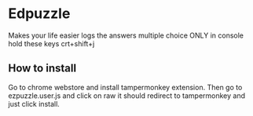 # Edpuzzle
Makes your life easier logs the answers multiple choice ONLY in console hold these keys crt+shift+j 
## How to install
Go to chrome webstore and install tampermonkey extension. 
Then go to ezpuzzle.user.js and click on raw it should redirect to tampermonkey and just click install.
